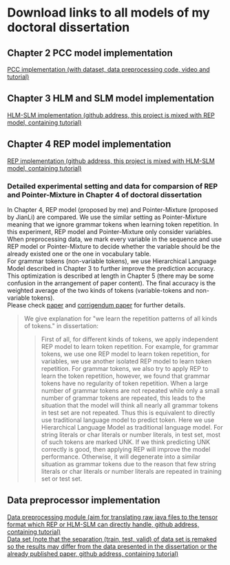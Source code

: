 # Download links to all models of my doctoral dissertation

## Chapter 2 PCC model implementation
[PCC implementation (with dataset, data preprocessing code, video and tutorial)](https://github.com/yangyixiaof/CodeCompletionPlugin)  

## Chapter 3 HLM and SLM model implementation
[HLM-SLM implementation (github address, this project is mixed with REP model, containing tutorial)](https://github.com/GrowingCode/FrameTokenMemAtten)  

## Chapter 4 REP model implementation
[REP implementation (github address, this project is mixed with HLM-SLM model, containing tutorial)](https://github.com/GrowingCode/FrameTokenMemAtten)

### Detailed experimental setting and data for comparsion of REP and Pointer-Mixture in Chapter 4 of doctoral dissertation
In Chapter 4, REP model (proposed by me) and Pointer-Mixture (proposed by JianLi) are compared. We use the similar setting as Pointer-Mixture meaning that we ignore grammar tokens when learning token repetition. In this experiment, REP model and Pointer-Mixture only consider variables. When preprocessing data, we mark every variable in the sequence and use REP model or Pointer-Mixture to decide whether the variable should be the already existed one or the one in vocabulary table. 
<br>
    For grammar tokens (non-variable tokens), we use Hierarchical Language Model described in Chapter 3 to further improve the prediction accuracy. This optimization is described at length in Chapter 5 (there may be some confusion in the arrangement of paper content). The final accuracy is the weighted average of the two kinds of tokens (variable-tokens and non-variable tokens). 
<br>
    Please check [paper](https://doi.org/10.1142/S0218194019400229) and [corrigendum paper](https://arxiv.org/abs/2005.04137) for further details. 

>We give explanation for "we learn the repetition patterns of all kinds of tokens." in dissertation: 
>>  First of all, for different kinds of tokens, we apply independent REP model to learn token repetition. For example, for grammar tokens, we use one REP model to learn token repetition, for variables, we use another isolated REP model to learn token repetition. 
>>  For grammar tokens, we also try to apply REP to learn the token repetition, however, we found that grammar tokens have no regularity of token repetition. When a large number of grammar tokens are not repeated while only a small number of grammar tokens are repeated, this leads to the situation that the model will think all nearly all grammar tokens in test set are not repeated. Thus this is equivalent to directly use traditional language model to predict token. Here we use Hierarchical Language Model as traditional language model. 
>>  For string literals or char literals or number literals, in test set, most of such tokens are marked UNK. If we think predicting UNK correctly is good, then applying REP will improve the model performance. Otherwise, it will degenerate into a similar situation as grammar tokens due to the reason that few string literals or char literals or number literals are repeated in training set or test set. 

## Data preprocessor implementation
[Data preprocessing module (aim for translating raw java files to the tensor format which REP or HLM-SLM can directly handle, github address, containing tutorial)](https://github.com/GrowingCode/JavaCodePreProcess.git)  
[Data set (note that the separation (train, test, valid) of data set is remaked so the results may differ from the data presented in the dissertation or the already published paper, github address, containing tutorial)](https://github.com/GrowingCode/CodeCorpus.git)  



